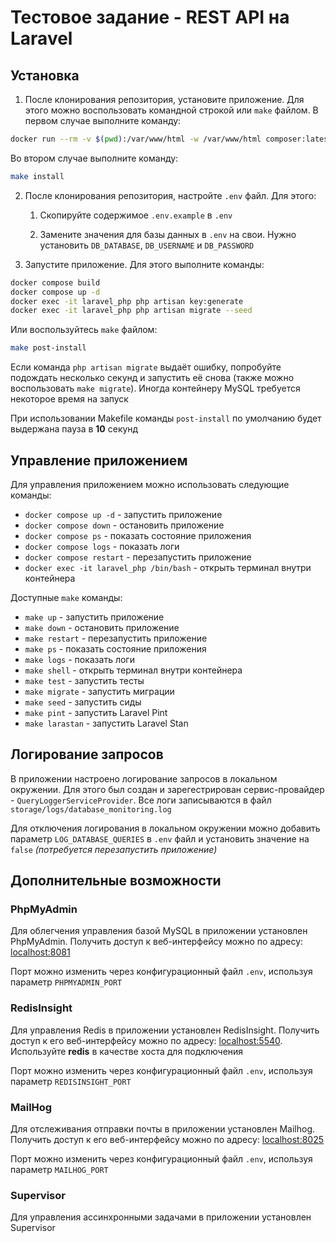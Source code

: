 # Тестовое задание - REST API на Laravel

## Установка

1. После клонирования репозитория, установите приложение. Для этого можно воспользовать командной строкой или `make` файлом. В первом случае выполните команду:

```bash
docker run --rm -v $(pwd):/var/www/html -w /var/www/html composer:latest composer install --ignore-platform-reqs --prefer-dist --no-ansi --no-interaction --no-progress --no-scripts
```

Во втором случае выполните команду:

```bash
make install
```

2. После клонирования репозитория, настройте `.env` файл. Для этого:

    1. Скопируйте содержимое `.env.example` в `.env`

    2. Замените значения для базы данных в `.env` на свои. Нужно установить `DB_DATABASE`, `DB_USERNAME` и `DB_PASSWORD`

3. Запустите приложение. Для этого выполните команды:

```bash
docker compose build
docker compose up -d
docker exec -it laravel_php php artisan key:generate
docker exec -it laravel_php php artisan migrate --seed
```

Или воспользуйтесь `make` файлом:

```bash
make post-install
```

Если команда `php artisan migrate` выдаёт ошибку, попробуйте подождать несколько секунд и запустить её снова (также можно воспользовать `make migrate`). Иногда контейнеру MySQL требуется некоторое время на запуск

При использовании Makefile команды `post-install` по умолчанию будет выдержана пауза в **10** секунд

## Управление приложением

Для управления приложением можно использовать следующие команды:

-   `docker compose up -d` - запустить приложение
-   `docker compose down` - остановить приложение
-   `docker compose ps` - показать состояние приложения
-   `docker compose logs` - показать логи
-   `docker compose restart` - перезапустить приложение
-   `docker exec -it laravel_php /bin/bash` - открыть терминал внутри контейнера

Доступные `make` команды:

-   `make up` - запустить приложение
-   `make down` - остановить приложение
-   `make restart` - перезапустить приложение
-   `make ps` - показать состояние приложения
-   `make logs` - показать логи
-   `make shell` - открыть терминал внутри контейнера
-   `make test` - запустить тесты
-   `make migrate` - запустить миграции
-   `make seed` - запустить сиды
-   `make pint` - запустить Laravel Pint
-   `make larastan` - запустить Laravel Stan

## Логирование запросов

В приложении настроено логирование запросов в локальном окружении. Для этого был создан и зарегестрирован сервис-провайдер - `QueryLoggerServiceProvider`. Все логи записываются в файл `storage/logs/database_monitoring.log`

Для отключения логирования в локальном окружении можно добавить параметр `LOG_DATABASE_QUERIES` в `.env` файл и установить значение на `false` _(потребуется перезапустить приложение)_

## Дополнительные возможности

### PhpMyAdmin

Для облегчения управления базой MySQL в приложении установлен PhpMyAdmin. Получить доступ к веб-интерфейсу можно по адресу: [localhost:8081](http://localhost:8081)

Порт можно изменить через конфигурационный файл `.env`, используя параметр `PHPMYADMIN_PORT`

### RedisInsight

Для управления Redis в приложении установлен RedisInsight. Получить доступ к его веб-интерфейсу можно по адресу: [localhost:5540](http://localhost:5540). Используйте **redis** в качестве хоста для подключения

Порт можно изменить через конфигурационный файл `.env`, используя параметр `REDISINSIGHT_PORT`

### MailHog

Для отслеживания отправки почты в приложении установлен Mailhog. Получить доступ к его веб-интерфейсу можно по адресу: [localhost:8025](http://localhost:8025)

Порт можно изменить через конфигурационный файл `.env`, используя параметр `MAILHOG_PORT`

### Supervisor

Для управления ассинхронными задачами в приложении установлен Supervisor
